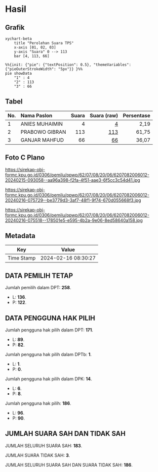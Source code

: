 # Hasil

## Grafik

```mermaid
xychart-beta
    title "Perolehan Suara TPS"
    x-axis [01, 02, 03]
    y-axis "Suara" 0 --> 113
    bar [4, 113, 66]
```

```mermaid
%%{init: {"pie": {"textPosition": 0.5}, "themeVariables": {"pieOuterStrokeWidth": "5px"}} }%%
pie showData
    "1" : 4
    "2" : 113
    "3" : 66
```

## Tabel

| No. | Nama Paslon    | Suara | Suara (raw) | Persentase |
|:--- |:-------------- | -----:| -----------:| ----------:|
| 1   | ANIES MUHAIMIN | 4     | [4][p-1]    | 2,19       |
| 2   | PRABOWO GIBRAN | 113   | [113][p-2]  | 61,75      |
| 3   | GANJAR MAHFUD  | 66    | [66][p-3]   | 36,07      |


[p-1]: https://github.com/gigit-pemilu/pemilu-2024-62-kalimantan-tengah/blob/main/pilpres/hitung-suara/sub/62-kalimantan-tengah/sub/07-seruyan/sub/08-danau-seluluk/sub/2006-rungau-raya/sub/012-tps/sub/paslon-1.txt
[p-2]: https://github.com/gigit-pemilu/pemilu-2024-62-kalimantan-tengah/blob/main/pilpres/hitung-suara/sub/62-kalimantan-tengah/sub/07-seruyan/sub/08-danau-seluluk/sub/2006-rungau-raya/sub/012-tps/sub/paslon-2.txt
[p-3]: https://github.com/gigit-pemilu/pemilu-2024-62-kalimantan-tengah/blob/main/pilpres/hitung-suara/sub/62-kalimantan-tengah/sub/07-seruyan/sub/08-danau-seluluk/sub/2006-rungau-raya/sub/012-tps/sub/paslon-3.txt

## Foto C Plano

https://sirekap-obj-formc.kpu.go.id/0306/pemilu/ppwp/62/07/08/20/06/6207082006012-20240215-093058--aa96a398-f2fa-4f51-aae3-6f5cc3c54d41.jpg

https://sirekap-obj-formc.kpu.go.id/0306/pemilu/ppwp/62/07/08/20/06/6207082006012-20240216-075729--be3779d3-3af7-48f1-9f74-670d055668f3.jpg

https://sirekap-obj-formc.kpu.go.id/0306/pemilu/ppwp/62/07/08/20/06/6207082006012-20240216-075518--178501e5-e595-4b2a-9e06-8ed58640a158.jpg


## Metadata

| Key        | Value               |
| ---------- | ------------------- |
| Time Stamp | 2024-02-16 08:30:27 |


## DATA PEMILIH TETAP

Jumlah pemilih dalam DPT: **258**.
 * L: **136**.
 * P: **122**.

## DATA PENGGUNA HAK PILIH

Jumlah pengguna hak pilih dalam DPT: **171**.
 * L: **89**.
 * P: **82**.

Jumlah pengguna hak pilih dalam DPTb: **1**.
 * L: **1**.
 * P: **0**.

Jumlah pengguna hak pilih dalam DPK: **14**.
 * L: **6**.
 * P: **8**.

Jumlah pengguna hak pilih: **186**.
 * L: **96**.
 * P: **90**.

## JUMLAH SUARA SAH DAN TIDAK SAH

JUMLAH SELURUH SUARA SAH: **183**.

JUMLAH SUARA TIDAK SAH: **3**.

JUMLAH SELURUH SUARA SAH DAN SUARA TIDAK SAH: **186**.



